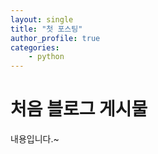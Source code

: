 ```yaml
---
layout: single
title: "첫 포스팅"
author_profile: true
categories:
    - python
---
```


# 처음 블로그 게시물

내용입니다.~
